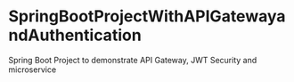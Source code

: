 # SpringBootProjectWithAPIGatewayandAuthentication
Spring Boot Project to demonstrate API Gateway, JWT Security and microservice
